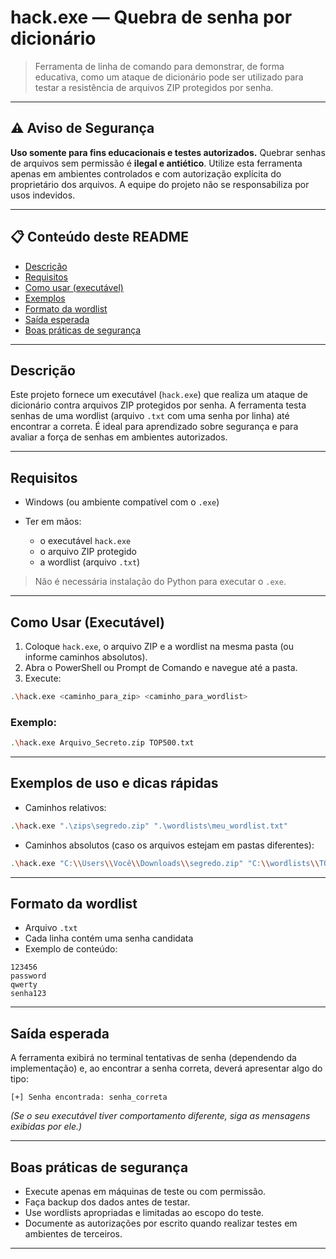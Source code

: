 # hack.exe — Quebra de senha por dicionário

> Ferramenta de linha de comando para demonstrar, de forma educativa, como um ataque de dicionário pode ser utilizado para testar a resistência de arquivos ZIP protegidos por senha.

---

## ⚠️ Aviso de Segurança

**Uso somente para fins educacionais e testes autorizados.** Quebrar senhas de arquivos sem permissão é **ilegal e antiético**. Utilize esta ferramenta apenas em ambientes controlados e com autorização explícita do proprietário dos arquivos. A equipe do projeto não se responsabiliza por usos indevidos.

---

## 📋 Conteúdo deste README

* [Descrição](#descrição)
* [Requisitos](#requisitos)
* [Como usar (executável)](#como-usar-executável)
* [Exemplos](#exemplos)
* [Formato da wordlist](#formato-da-wordlist)
* [Saída esperada](#saída-esperada)
* [Boas práticas de segurança](#boas-práticas-de-segurança)


---

## Descrição

Este projeto fornece um executável (`hack.exe`) que realiza um ataque de dicionário contra arquivos ZIP protegidos por senha. A ferramenta testa senhas de uma wordlist (arquivo `.txt` com uma senha por linha) até encontrar a correta. É ideal para aprendizado sobre segurança e para avaliar a força de senhas em ambientes autorizados.

---

## Requisitos

* Windows (ou ambiente compatível com o `.exe`)
* Ter em mãos:

  * o executável `hack.exe`
  * o arquivo ZIP protegido
  * a wordlist (arquivo `.txt`)

> Não é necessária instalação do Python para executar o `.exe`.

---

## Como Usar (Executável)

1. Coloque `hack.exe`, o arquivo ZIP e a wordlist na mesma pasta (ou informe caminhos absolutos).
2. Abra o PowerShell ou Prompt de Comando e navegue até a pasta.
3. Execute:

```bash
.\hack.exe <caminho_para_zip> <caminho_para_wordlist>
```

### Exemplo:

```bash
.\hack.exe Arquivo_Secreto.zip TOP500.txt
```

---

## Exemplos de uso e dicas rápidas

* Caminhos relativos:

```bash
.\hack.exe ".\zips\segredo.zip" ".\wordlists\meu_wordlist.txt"
```

* Caminhos absolutos (caso os arquivos estejam em pastas diferentes):

```bash
.\hack.exe "C:\\Users\\Você\\Downloads\\segredo.zip" "C:\\wordlists\\TOP500.txt"
```

---

## Formato da wordlist

* Arquivo `.txt`
* Cada linha contém uma senha candidata
* Exemplo de conteúdo:

```
123456
password
qwerty
senha123
```

---

## Saída esperada

A ferramenta exibirá no terminal tentativas de senha (dependendo da implementação) e, ao encontrar a senha correta, deverá apresentar algo do tipo:

```
[+] Senha encontrada: senha_correta
```

*(Se o seu executável tiver comportamento diferente, siga as mensagens exibidas por ele.)*

---

## Boas práticas de segurança

* Execute apenas em máquinas de teste ou com permissão.
* Faça backup dos dados antes de testar.
* Use wordlists apropriadas e limitadas ao escopo do teste.
* Documente as autorizações por escrito quando realizar testes em ambientes de terceiros.

---

